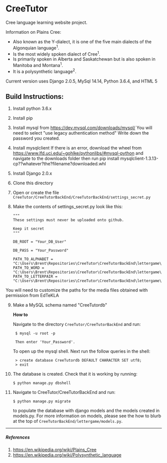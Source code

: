 # CreeTutor

Cree language learning website project.

Information on Plains Cree:
  * Also known as the Y-dialect, it is one of the five main dialects of the Algonquian language<sup>1</sup>.
  * Is the most widely spoken dialect of Cree<sup>1</sup>.
  * Is primarily spoken in Alberta and Saskatchewan but is also spoken in Manitoba and Montana<sup>1</sup>.
  * It is a polysynthetic language<sup>2</sup>.

Current version uses Django 2.0.5, MySql 14.14, Python 3.6.4, and HTML 5

## Build Instructions:
1. Install python 3.6.x
2. Install pip
3. Install mysql from https://dev.mysql.com/downloads/mysql/
You will need to select "use legacy authentication method"
Write down the password you created.
4. Install mysqlclient
If there is an error, download the wheel from https://www.lfd.uci.edu/~gohlke/pythonlibs/#mysql-python and navigate to the downloads folder then run pip install mysqlclient-1.3.13-cp??whatever?the?filename?downloaded.whl
5. Install Django 2.0.x
6. Clone this directory
7. Open or create the file `CreeTutor/CreeTutorBackEnd/CreeTutorBackEnd/settings_secret.py`
8. Make the contents of settings_secret.py look like this:

       """  
       These settings must never be uploaded onto github.

       Keep it secret
       """

       DB_ROOT = "Your_DB_User"

       DB_PASS = "Your_Password"

       PATH_TO_ALPHABET = "C:\Users\Brent\Repositories\CreeTutor\CreeTutorBackEnd\lettergame\static\lettergame\sound\Alphabet"
       PATH_TO_WORD = "C:\Users\Brent\Repositories\CreeTutor\CreeTutorBackEnd\lettergame\static\lettergame\sound\Words"
       PATH_TO_LETTERPAIR = "C:\Users\Brent\Repositories\CreeTutor\CreeTutorBackEnd\lettergame\static\lettergame\sound\LetterPairs"

You will need to customize the paths for the media files obtained with permission from EdTeKLA

9. Make a MySQL schema named "CreeTutordb"

   **How to**

   Navigate to the directory `CreeTutor/CreeTutorBackEnd` and run:

        $ mysql -u root -p

        Then enter 'Your_Password'.


   To open up the mysql shell. Next run the follow queries in the shell:

        > create database CreeTutordb DEFAULT CHARACTER SET utf8;
        > exit

10. The database is created. Check that it is working by running:

        $ python manage.py dbshell

11. Navigate to CreeTutor/CreeTutorBackEnd and run:

        $ python manage.py migrate

    to populate the database with django models and the models created in models.py. For more information
    on models, please see the how to blurb at the top of `CreeTutorBackEnd/lettergame/models.py`.
 ---

##### References
  1. https://en.wikipedia.org/wiki/Plains_Cree
  2. https://en.wikipedia.org/wiki/Polysynthetic_language
